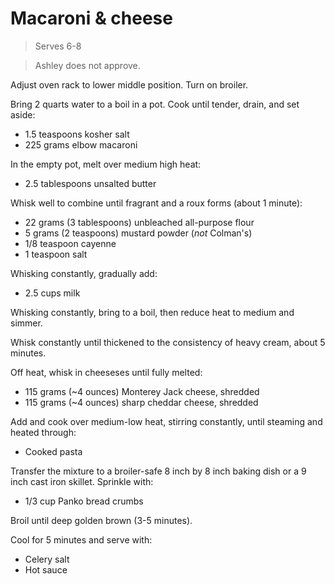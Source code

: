 Macaroni & cheese
=================

> Serves 6-8

> Ashley does not approve.

Adjust oven rack to lower middle position. Turn on broiler.

Bring 2 quarts water to a boil in a pot. Cook until tender, drain, and set aside:

- 1.5 teaspoons kosher salt
- 225 grams elbow macaroni

In the empty pot, melt over medium high heat:

- 2.5 tablespoons unsalted butter

Whisk well to combine until fragrant and a roux forms (about 1 minute):

- 22 grams (3 tablespoons) unbleached all-purpose flour
- 5 grams (2 teaspoons) mustard powder (*not* Colman's)
- 1/8 teaspoon cayenne
- 1 teaspoon salt

Whisking constantly, gradually add:

- 2.5 cups milk

Whisking constantly, bring to a boil, then reduce heat to medium and simmer.

Whisk constantly until thickened to the consistency of heavy cream, about 5 minutes.

Off heat, whisk in cheeseses until fully melted:

- 115 grams (~4 ounces) Monterey Jack cheese, shredded
- 115 grams (~4 ounces) sharp cheddar cheese, shredded

Add and cook over medium-low heat, stirring constantly, until steaming and heated through:

- Cooked pasta

Transfer the mixture to a broiler-safe 8 inch by 8 inch baking dish or a 9 inch cast iron skillet. Sprinkle with:

- 1/3 cup Panko bread crumbs

Broil until deep golden brown (3-5 minutes).

Cool for 5 minutes and serve with:

- Celery salt
- Hot sauce
